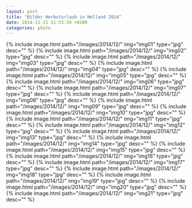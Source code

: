 ```yaml
---
layout: post
title: "Bilder Herbsturlaub in Holland 2014"
date: 2014-12-21 11:53:59 +0200
categories: photo
---
```

{% include image.html path="/images/2014/12/" img="img01" type="jpg" desc="" %}
{% include image.html path="/images/2014/12/" img="img02" type="jpg" desc="" %}
{% include image.html path="/images/2014/12/" img="img03" type="jpg" desc="" %}
{% include image.html path="/images/2014/12/" img="img04" type="jpg" desc="" %}
{% include image.html path="/images/2014/12/" img="img05" type="jpg" desc="" %}
{% include image.html path="/images/2014/12/" img="img06" type="jpg" desc="" %}
{% include image.html path="/images/2014/12/" img="img07" type="jpg" desc="" %}
{% include image.html path="/images/2014/12/" img="img08" type="jpg" desc="" %}
{% include image.html path="/images/2014/12/" img="img09" type="jpg" desc="" %}
{% include image.html path="/images/2014/12/" img="img10" type="jpg" desc="" %}
{% include image.html path="/images/2014/12/" img="img11" type="jpg" desc="" %}
{% include image.html path="/images/2014/12/" img="img12" type="jpg" desc="" %}
{% include image.html path="/images/2014/12/" img="img13" type="jpg" desc="" %}
{% include image.html path="/images/2014/12/" img="img14" type="jpg" desc="" %}
{% include image.html path="/images/2014/12/" img="img15" type="jpg" desc="" %}
{% include image.html path="/images/2014/12/" img="img16" type="jpg" desc="" %}
{% include image.html path="/images/2014/12/" img="img17" type="jpg" desc="" %}
{% include image.html path="/images/2014/12/" img="img18" type="jpg" desc="" %}
{% include image.html path="/images/2014/12/" img="img19" type="jpg" desc="" %}
{% include image.html path="/images/2014/12/" img="img20" type="jpg" desc="" %}
{% include image.html path="/images/2014/12/" img="img21" type="jpg" desc="" %}